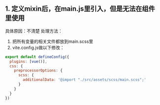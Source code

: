 ## 1. 定义mixin后，在main.js里引入，但是无法在组件里使用
具体原因：不清楚
处理方法：
1. 把所有变量的相关文件都放到main.scss里
2. vite.config.js做以下修改：
```js
export default defineConfig({
  plugins: [vue()],
  css: {
    preprocessorOptions: {
      scss: {
        additionalData: '@import "./src/assets/scss/main.scss";'
      }
    }
  }
})

```
